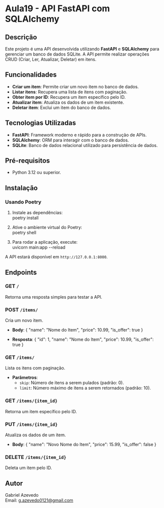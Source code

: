 # Aula19 - API FastAPI com SQLAlchemy

## Descrição

Este projeto é uma API desenvolvida utilizando **FastAPI** e **SQLAlchemy** para gerenciar um banco de dados SQLite. A API permite realizar operações CRUD (Criar, Ler, Atualizar, Deletar) em itens.

## Funcionalidades

- **Criar um item**: Permite criar um novo item no banco de dados.
- **Listar itens**: Recupera uma lista de itens com paginação.
- **Obter item por ID**: Recupera um item específico pelo ID.
- **Atualizar item**: Atualiza os dados de um item existente.
- **Deletar item**: Exclui um item do banco de dados.

## Tecnologias Utilizadas

- **FastAPI**: Framework moderno e rápido para a construção de APIs.
- **SQLAlchemy**: ORM para interagir com o banco de dados.
- **SQLite**: Banco de dados relacional utilizado para persistência de dados.

## Pré-requisitos

- Python 3.12 ou superior.

## Instalação

### Usando Poetry

1. Instale as dependências:  
   poetry install

2. Ative o ambiente virtual do Poetry:  
   poetry shell

3. Para rodar a aplicação, execute:  
   uvicorn main:app --reload

A API estará disponível em `http://127.0.0.1:8000`.

## Endpoints

### GET `/`
Retorna uma resposta simples para testar a API.

### POST `/items/`
Cria um novo item.

- **Body**:
  {
    "name": "Nome do Item",
    "price": 10.99,
    "is_offer": true
  }

- **Resposta**:
  {
    "id": 1,
    "name": "Nome do Item",
    "price": 10.99,
    "is_offer": true
  }

### GET `/items/`
Lista os itens com paginação.

- **Parâmetros**:
  - `skip`: Número de itens a serem pulados (padrão: 0).
  - `limit`: Número máximo de itens a serem retornados (padrão: 10).

### GET `/items/{item_id}`
Retorna um item específico pelo ID.

### PUT `/items/{item_id}`
Atualiza os dados de um item.

- **Body**:
  {
    "name": "Novo Nome do Item",
    "price": 15.99,
    "is_offer": false
  }

### DELETE `/items/{item_id}`
Deleta um item pelo ID.

## Autor

Gabriel Azevedo  
Email: g.azevedo0121@gmail.com